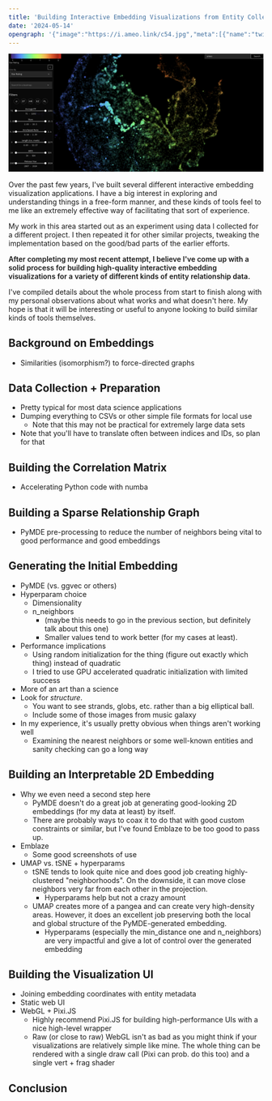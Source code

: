 ```yaml
---
title: 'Building Interactive Embedding Visualizations from Entity Collections'
date: '2024-05-14'
opengraph: '{"image":"https://i.ameo.link/c54.jpg","meta":[{"name":"twitter:card","content":"summary_large_image"},{"name":"twitter:image","content":"https://i.ameo.link/c54.jpg"},{"name":"twitter:image:alt","content":"A screenshot of an embedding visualization of beatmaps from the rhythm game osu!.  It shows a variety of circles of different colors arrayed on a black background."},{"name": "og:image:width", "content": "1200"}, {"name": "og:image:height", "content": "630"},{"name": "og:image", "content": "https://i.ameo.link/c54.jpg"},{"name": "og:image:alt", "content": "A screenshot of an embedding visualization of beatmaps from the rhythm game osu!.  It shows a variety of circles of different colors arrayed on a black background."}]}'
---
```


![A screenshot of an embedding visualization web application for the rhythm game osu!.  It shows a variety of colored circles arrayed on a black background with some circles highlighted and more opaque than the others.  There's a variety of UI components for searching, filtering, and viewing details about specific data points.](./images/building-embedding-vizs/osu-beatmap-atlas-header.png)

Over the past few years, I've built several different interactive embedding visualization applications.  I have a big interest in exploring and understanding things in a free-form manner, and these kinds of tools feel to me like an extremely effective way of facilitating that sort of experience.

My work in this area started out as an experiment using data I collected for a different project.  I then repeated it for other similar projects, tweaking the implementation based on the good/bad parts of the earlier efforts.

<div class="good padded"><b style="font-weight: 600;">After completing my most recent attempt, I believe I've come up with a solid process for building high-quality interactive embedding visualizations for a variety of different kinds of entity relationship data.</b></div>

I've compiled details about the whole process from start to finish along with my personal observations about what works and what doesn't here.  My hope is that it will be interesting or useful to anyone looking to build similar kinds of tools themselves.

## Background on Embeddings

 - Similarities (isomorphism?) to force-directed graphs

## Data Collection + Preparation

 - Pretty typical for most data science applications
 - Dumping everything to CSVs or other simple file formats for local use
   - Note that this may not be practical for extremely large data sets
 - Note that you'll have to translate often between indices and IDs, so plan for that

## Building the Correlation Matrix

 - Accelerating Python code with numba

## Building a Sparse Relationship Graph

 - PyMDE pre-processing to reduce the number of neighbors being vital to good performance and good embeddings

## Generating the Initial Embedding

 - PyMDE (vs. ggvec or others)
 - Hyperparam choice
   - Dimensionality
   - n_neighbors
     - (maybe this needs to go in the previous section, but definitely talk about this one)
     - Smaller values tend to work better (for my cases at least).
 - Performance implications
   - Using random initialization for the thing (figure out exactly which thing) instead of quadratic
   - I tried to use GPU accelerated quadratic initialization with limited success
 - More of an art than a science
 - Look for _structure_.
   - You want to see strands, globs, etc. rather than a big elliptical ball.
   - Include some of those images from music galaxy
 - In my experience, it's usually pretty obvious when things aren't working well
   - Examining the nearest neighbors or some well-known entities and sanity checking can go a long way

## Building an Interpretable 2D Embedding

 - Why we even need a second step here
   - PyMDE doesn't do a great job at generating good-looking 2D embeddings (for my data at least) by itself.
   - There are probably ways to coax it to do that with good custom constraints or similar, but I've found Emblaze to be too good to pass up.
 - Emblaze
   - Some good screenshots of use
 - UMAP vs. tSNE + hyperparams
   - tSNE tends to look quite nice and does good job creating highly-clustered "neighborhoods".  On the downside, it can move close neighbors very far from each other in the projection.
     - Hyperparams help but not a crazy amount
   - UMAP creates more of a pangea and can create very high-density areas.  However, it does an excellent job preserving both the local and global structure of the PyMDE-generated embedding.
     - Hyperparams (especially the min_distance one and n_neighbors) are very impactful and give a lot of control over the generated embedding

## Building the Visualization UI

 - Joining embedding coordinates with entity metadata
 - Static web UI
 - WebGL + Pixi.JS
   - Highly recommend Pixi.JS for building high-performance UIs with a nice high-level wrapper
   - Raw (or close to raw) WebGL isn't as bad as you might think if your visualizations are relatively simple like mine.  The whole thing can be rendered with a single draw call (Pixi can prob. do this too) and a single vert + frag shader

## Conclusion
